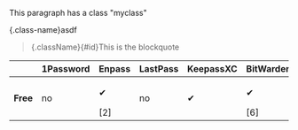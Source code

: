 <p class="myclass">This paragraph has a class "myclass"</p>

{.class-name}asdf

>{.className}{#id}This is the blockquote


|                            | 1Password  | Enpass      | LastPass    | KeepassXC | BitWarden   | Dashlane     |
| ------------------------   | ---------- | ----------- | ----------- | --------  | ----------- | ------------ |
| **Free**                   | no         | <p class="yes" markdown="1">✔</p> [2]     | no          | <p class="yes" markdown="1">✔</p>       | <p class="yes" markdown="1">✔</p> [6]     | no [11]      |

